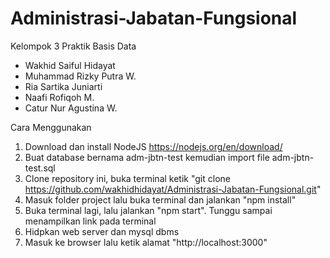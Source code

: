 # Administrasi-Jabatan-Fungsional

Kelompok 3 Praktik Basis Data
- Wakhid Saiful Hidayat
- Muhammad Rizky Putra W.
- Ria Sartika Juniarti
- Naafi Rofiqoh M.
- Catur Nur Agustina W.

Cara Menggunakan
1. Download dan install NodeJS https://nodejs.org/en/download/
2. Buat database bernama adm-jbtn-test kemudian import file adm-jbtn-test.sql
3. Clone repository ini, buka terminal ketik "git clone https://github.com/wakhidhidayat/Administrasi-Jabatan-Fungsional.git"
4. Masuk folder project lalu buka terminal dan jalankan "npm install"
5. Buka terminal lagi, lalu jalankan "npm start". Tunggu sampai menampilkan link pada terminal
6. Hidpkan web server dan mysql dbms
7. Masuk ke browser lalu ketik alamat "http://localhost:3000"
